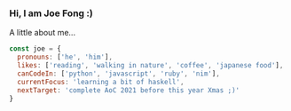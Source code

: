 ### Hi, I am Joe Fong :)

A little about me...
```javascript
const joe = {
  pronouns: ['he', 'him'],
  likes: ['reading', 'walking in nature', 'coffee', 'japanese food'],
  canCodeIn: ['python', 'javascript', 'ruby', 'nim'],
  currentFocus: 'learning a bit of haskell',
  nextTarget: 'complete AoC 2021 before this year Xmas ;)'
}

```

<!--
**kapppa-joe/kapppa-joe** is a ✨ _special_ ✨ repository because its `README.md` (this file) appears on your GitHub profile.

Here are some ideas to get you started:

- 🔭 I’m currently working on ...
- 🌱 I’m currently learning ...
- 👯 I’m looking to collaborate on ...
- 🤔 I’m looking for help with ...
- 💬 Ask me about ...
- 📫 How to reach me: ...
- 😄 Pronouns: ...
- ⚡ Fun fact: ...
-->
